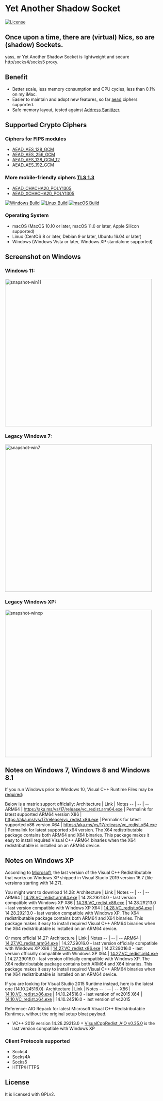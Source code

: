 # Yet Another Shadow Socket

[![License][license-svg]][license-link]

## Once upon a time, there are (virtual) Nics, so are (shadow) Sockets.

yass, or Yet Another Shadow Socket is lightweight and secure http/socks4/socks5 proxy.

## Benefit
- Better scale, less memory consumption and CPU cycles, less than 0.1% on my iMac.
- Easier to maintain and adopt new features, so far [aead][aead] ciphers supported.
- Safe memory layout, tested against [Address Sanitizer][asan].

## Supported Crypto Ciphers
### Ciphers for FIPS modules
- [AEAD_AES_128_GCM][aes128gcm]
- [AEAD_AES_256_GCM][aes256gcm]
- [AEAD_AES_128_GCM_12][aes128gcm12]
- [AEAD_AES_192_GCM][aes192gcm]

### More mobile-friendly ciphers [TLS 1.3][tls13]
- [AEAD_CHACHA20_POLY1305][chacha20]
- [AEAD_XCHACHA20_POLY1305][chacha20]

[![Windows Build](https://github.com/Chilledheart/yass/actions/workflows/windows.yml/badge.svg)](https://github.com/Chilledheart/yass/actions/workflows/windows.yml)
[![Linux Build](https://github.com/Chilledheart/yass/actions/workflows/linux.yml/badge.svg)](https://github.com/Chilledheart/yass/actions/workflows/linux.yml)
[![macOS Build](https://github.com/Chilledheart/yass/actions/workflows/macos.yml/badge.svg)](https://github.com/Chilledheart/yass/actions/workflows/macos.yml)

### Operating System
- macOS (MacOS 10.10 or later, macOS 11.0 or later, Apple Silicon supported)
- Linux (CentOS 8 or later, Debian 9 or later, Ubuntu 16.04 or later)
- Windows (Windows Vista or later, Windows XP standalone supported)

## Screenshot on Windows
### Windows 11:
<img width="484" alt="snapshot-win11" src="https://user-images.githubusercontent.com/54673341/151115838-4deb128c-4c51-4a3c-9758-4f58da47984e.png">

### Legacy Windows 7:
<img width="484" alt="snapshot-win7" src="https://user-images.githubusercontent.com/54673341/151115815-dd8cfdf4-f5b0-4313-956b-125c35a54d6f.png">

### Legacy Windows XP:
<img width="484" alt="snapshot-winxp" src="https://user-images.githubusercontent.com/54673341/151115871-218610b6-413c-4c00-827b-3fdffc241b65.png">

## Notes on Windows 7, Windows 8 and Windows 8.1

If you run Windows prior to Windows 10, Visual C++ Runtime Files may be [required][latest-supported-vc-redist]:

Below is a matrix support officially:
Architecture | Link | Notes
-- | -- | --
ARM64 | https://aka.ms/vs/17/release/vc_redist.arm64.exe | Permalink for latest supported ARM64 version
X86 | https://aka.ms/vs/17/release/vc_redist.x86.exe | Permalink for latest supported x86 version
X64 | https://aka.ms/vs/17/release/vc_redist.x64.exe | Permalink for latest supported x64 version. The X64 redistributable package contains both ARM64 and X64 binaries. This package makes it easy to install required Visual C++ ARM64 binaries when the X64 redistributable is installed on an ARM64 device.

## Notes on Windows XP

According to [Microsoft][latest-supported-vc-redist], the last version of the Visual C++ Redistributable that
works on Windows XP shipped in Visual Studio 2019 version 16.7 (file versions starting with 14.27).

You might want to download 14.28:
Architecture | Link | Notes
-- | -- | --
ARM64 | [14.28.VC_redist.arm64.exe] | 14.28.29213.0 - last version compatible with Windows XP
X86 | [14.28.VC_redist.x86.exe] | 14.28.29213.0 - last version compatible with Windows XP
X64 | [14.28.VC_redist.x64.exe] | 14.28.29213.0 - last version compatible with Windows XP. The X64 redistributable package contains both ARM64 and X64 binaries. This package makes it easy to install required Visual C++ ARM64 binaries when the X64 redistributable is installed on an ARM64 device.

Or more official 14.27:
Architecture | Link | Notes
-- | -- | --
ARM64 | [14.27.VC_redist.arm64.exe] | 14.27.29016.0 - last version officially compatible with Windows XP
X86 | [14.27.VC_redist.x86.exe] | 14.27.29016.0 - last version officially compatible with Windows XP
X64 | [14.27.VC_redist.x64.exe] | 14.27.29016.0 - last version officially compatible with Windows XP. The X64 redistributable package contains both ARM64 and X64 binaries. This package makes it easy to install required Visual C++ ARM64 binaries when the X64 redistributable is installed on an ARM64 device.

If you are looking for Visual Studio 2015 Runtime instead, here is the latest one (14.10.24516.0):
Architecture | Link | Notes
-- | -- | --
X86 | [14.10.VC_redist.x86.exe] | 14.10.24516.0 - last version of vc2015
X64 | [14.10.VC_redist.x64.exe] | 14.10.24516.0 - last version of vc2015

Reference: AIO Repack for latest Microsoft Visual C++ Redistributable Runtimes, without the original setup bloat payload.
- VC++ 2019 version 14.28.29213.0 = [VisualCppRedist_AIO v0.35.0][visual-cpp-redist-aio-xp] is the last version compatible with Windows XP

### Client Protocols supported
- Socks4
- Socks4A
- Socks5
- HTTP/HTTPS

## License
It is licensed with GPLv2.

[aead]: https://shadowsocks.org/en/spec/AEAD-Ciphers.html
[asan]: https://github.com/google/sanitizers/wiki/AddressSanitizer
[vcredist]: https://support.microsoft.com/zh-tw/help/2977003/the-latest-supported-visual-c-downloads
[aes128gcm]: https://tools.ietf.org/html/rfc5116
[aes128gcm12]: https://tools.ietf.org/html/rfc5282
[aes192gcm]: https://tools.ietf.org/html/rfc55282
[aes256gcm]: https://tools.ietf.org/html/rfc5116
[chacha20]: https://tools.ietf.org/html/rfc7539
[tls13]: https://tools.ietf.org/html/rfc7905

[license-svg]: https://img.shields.io/badge/license-GPL2-lightgrey.svg
[license-link]: https://github.com/Chilledheart/yass/blob/master/COPYING

[latest-supported-vc-redist]: https://docs.microsoft.com/en-us/cpp/windows/latest-supported-vc-redist?view=msvc-170
[ucrt]: https://www.microsoft.com/en-us/download/details.aspx?id=48234

[14.28.VC_redist.x64.exe]: https://download.visualstudio.microsoft.com/download/pr/566435ac-4e1c-434b-b93f-aecc71e8cffc/B75590149FA14B37997C35724BC93776F67E08BFF9BD5A69FACBF41B3846D084/VC_redist.x64.exe
[14.28.VC_redist.x86.exe]: https://download.visualstudio.microsoft.com/download/pr/566435ac-4e1c-434b-b93f-aecc71e8cffc/0D59EC7FDBF05DE813736BF875CEA5C894FFF4769F60E32E87BD48406BBF0A3A/VC_redist.x86.exe
[14.28.VC_redist.arm64.exe]: https://download.visualstudio.microsoft.com/download/pr/7b0dbd13-8740-4bcd-b86e-dffe0002c0b2/07C0219A8002491F85604EB76AADBD11DB819AF8A813621376B5DA5630C21E20/VC_redist.arm64.exe
[14.27.VC_redist.x64.exe]: https://download.visualstudio.microsoft.com/download/pr/fd5d2eea-32b8-4814-b55e-28c83dd72d9c/952A0C6CB4A3DD14C3666EF05BB1982C5FF7F87B7103C2BA896354F00651E358/VC_redist.x64.exe
[14.27.VC_redist.x86.exe]: https://download.visualstudio.microsoft.com/download/pr/cf2cc5ea-1976-4451-b226-e86508914f0f/B4D433E2F66B30B478C0D080CCD5217CA2A963C16E90CAF10B1E0592B7D8D519/VC_redist.x86.exe
[14.27.VC_redist.arm64.exe]: https://download.visualstudio.microsoft.com/download/pr/fd5d2eea-32b8-4814-b55e-28c83dd72d9c/95D3E19C9BDE8F0E8C0C73BF539CD2C62598498436FA896B864ECB8E3B70BD17/VC_redist.arm64.exe
[14.10.VC_redist.x64.exe]: http://download.microsoft.com/download/8/C/4/8C46752E-F6FD-43E4-AF10-E046A128CC0A/VC_redist.x64.exe
[14.10.VC_redist.x86.exe]: http://download.microsoft.com/download/0/5/2/05271FE6-CBA8-4A4D-9E95-00CFC60C1639/VC_redist.x86.exe
[visual-cpp-redist-aio-xp]: https://github.com/abbodi1406/vcredist/releases/tag/v0.35.0
